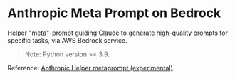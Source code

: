 # Anthropic Meta Prompt on Bedrock
Helper "meta"-prompt guiding Claude to generate high-quality prompts for specific tasks, via AWS Bedrock service.

> Note: Python version >= 3.9.

Reference: [Anthropic Helper metaprompt (experimental)](https://docs.anthropic.com/claude/docs/helper-metaprompt-experimental).
